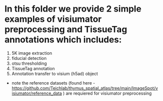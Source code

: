 
# In this folder we provide 2 simple examples of visiumator preprocessing and TissueTag annotations which includes: 
1) 5K image extraction
2) fiducial detection
3) otsu thresholding
4) TissueTag annotation
5) Annotation transfer to visium (h5ad) object

* note the reference datasets (found here - https://github.com/Teichlab/thymus_spatial_atlas/tree/main/ImageSpot/visiumator/reference_data ) are requiered for visiumator preprocessing  
